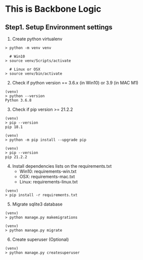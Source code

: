 # This is Backbone Logic

## Step1. Setup Environment settings

1. Create python virtualenv

```
> python -m venv venv

  # Win10
> source venv/Scripts/activate

  # Linux or OSX
> source venv/bin/activate
```

2. Check if python version == 3.6.x (in Win10) or 3.9 (in MAC M1)

```
(venv)
> python --version
Python 3.6.8
```

3. Check if pip version >= 21.2.2

```
(venv)
> pip --version
pip 18.1

(venv)
> python -m pip install --upgrade pip

(venv)
> pip --version
pip 21.2.2
```

4. Install dependencies lists on the requirements.txt
   - Win10: requirements-win.txt
   - OSX: requirements-mac.txt
   - Linux: requirements-linux.txt

```
(venv)
> pip install -r requirements.txt
```

5. Migrate sqlite3 database

```
(venv)
> python manage.py makemigrations

(venv)
> python manage.py migrate
```

6. Create superuser (Optional)

```
(venv)
> python manage.py createsuperuser
```
